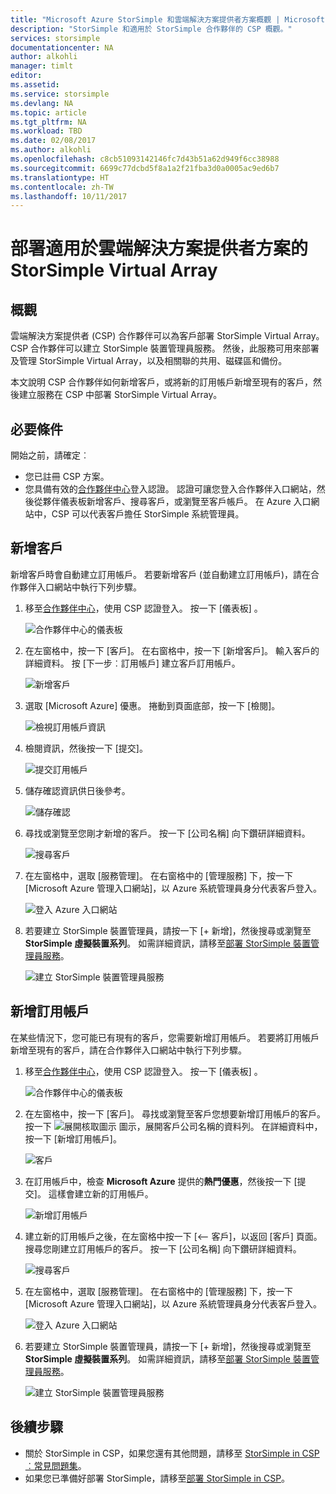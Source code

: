 ```yaml
---
title: "Microsoft Azure StorSimple 和雲端解決方案提供者方案概觀 | Microsoft Docs"
description: "StorSimple 和適用於 StorSimple 合作夥伴的 CSP 概觀。"
services: storsimple
documentationcenter: NA
author: alkohli
manager: timlt
editor: 
ms.assetid: 
ms.service: storsimple
ms.devlang: NA
ms.topic: article
ms.tgt_pltfrm: NA
ms.workload: TBD
ms.date: 02/08/2017
ms.author: alkohli
ms.openlocfilehash: c8cb51093142146fc7d43b51a62d949f6cc38988
ms.sourcegitcommit: 6699c77dcbd5f8a1a2f21fba3d0a0005ac9ed6b7
ms.translationtype: HT
ms.contentlocale: zh-TW
ms.lasthandoff: 10/11/2017
---
```

# <a name="deploy-storsimple-virtual-array-for-cloud-solution-provider-program"></a>部署適用於雲端解決方案提供者方案的 StorSimple Virtual Array

## <a name="overview"></a>概觀

雲端解決方案提供者 (CSP) 合作夥伴可以為客戶部署 StorSimple Virtual Array。 CSP 合作夥伴可以建立 StorSimple 裝置管理員服務。 然後，此服務可用來部署及管理 StorSimple Virtual Array，以及相關聯的共用、磁碟區和備份。

本文說明 CSP 合作夥伴如何新增客戶，或將新的訂用帳戶新增至現有的客戶，然後建立服務在 CSP 中部署 StorSimple Virtual Array。

## <a name="prerequisites"></a>必要條件

開始之前，請確定︰

- 您已註冊 CSP 方案。
- 您具備有效的[合作夥伴中心](http://partnercenter.microsoft.com/)登入認證。 認證可讓您登入合作夥伴入口網站，然後從夥伴儀表板新增客戶、搜尋客戶，或瀏覽至客戶帳戶。 在 Azure 入口網站中，CSP 可以代表客戶擔任 StorSimple 系統管理員。
                             
## <a name="add-a-customer"></a>新增客戶

新增客戶時會自動建立訂用帳戶。 若要新增客戶 (並自動建立訂用帳戶)，請在合作夥伴入口網站中執行下列步驟。

1. 移至[合作夥伴中心](http://partnercenter.microsoft.com/)，使用 CSP 認證登入。 按一下 [儀表板] 。

     ![合作夥伴中心的儀表板](./media/storsimple-partner-csp-deploy/image1.png)
                              
2. 在左窗格中，按一下 [客戶]。 在右窗格中，按一下 [新增客戶]。 輸入客戶的詳細資料。 按 [下一步︰訂用帳戶] 建立客戶訂用帳戶。

    ![新增客戶](./media/storsimple-partner-csp-deploy/image2.png)

3.  選取 [Microsoft Azure] 優惠。 捲動到頁面底部，按一下 [檢閱]。

    ![檢視訂用帳戶資訊](./media/storsimple-partner-csp-deploy/image3.png)
                              
4. 檢閱資訊，然後按一下 [提交]。

    ![提交訂用帳戶](./media/storsimple-partner-csp-deploy/image4.png)

5. 儲存確認資訊供日後參考。

    ![儲存確認](./media/storsimple-partner-csp-deploy/image5.png)

6. 尋找或瀏覽至您剛才新增的客戶。 按一下 [公司名稱] 向下鑽研詳細資料。

    ![搜尋客戶](./media/storsimple-partner-csp-deploy/image6.png)  

7. 在左窗格中，選取 [服務管理]。 在右窗格中的 [管理服務] 下，按一下 [Microsoft Azure 管理入口網站]，以 Azure 系統管理員身分代表客戶登入。

    ![登入 Azure 入口網站](./media/storsimple-partner-csp-deploy/image9.png)

8. 若要建立 StorSimple 裝置管理員，請按一下 [+ 新增]，然後搜尋或瀏覽至 **StorSimple 虛擬裝置系列**。 如需詳細資訊，請移至[部署 StorSimple 裝置管理員服務](storsimple-virtual-array-manage-service.md)。

    ![建立 StorSimple 裝置管理員服務](./media/storsimple-partner-csp-deploy/image8.png)


## <a name="add-a-subscription"></a>新增訂用帳戶

在某些情況下，您可能已有現有的客戶，您需要新增訂用帳戶。 若要將訂用帳戶新增至現有的客戶，請在合作夥伴入口網站中執行下列步驟。

1. 移至[合作夥伴中心](http://partnercenter.microsoft.com/)，使用 CSP 認證登入。 按一下 [儀表板] 。

     ![合作夥伴中心的儀表板](./media/storsimple-partner-csp-deploy/image1.png)
                              
2. 在左窗格中，按一下 [客戶]。 尋找或瀏覽至客戶您想要新增訂用帳戶的客戶。 按一下 ![展開核取圖示](./media/storsimple-partner-csp-deploy/expand_pane_icon.png) 圖示，展開客戶公司名稱的資料列。 在詳細資料中，按一下 [新增訂用帳戶]。

    ![客戶](./media/storsimple-partner-csp-deploy/image10.png)

3. 在訂用帳戶中，檢查 **Microsoft Azure** 提供的**熱門優惠**，然後按一下 [提交]。 這樣會建立新的訂用帳戶。

    ![新增訂用帳戶](./media/storsimple-partner-csp-deploy/image11.png)

6. 建立新的訂用帳戶之後，在左窗格中按一下 [<-- 客戶]，以返回 [客戶] 頁面。 搜尋您剛建立訂用帳戶的客戶。 按一下 [公司名稱] 向下鑽研詳細資料。

    ![搜尋客戶](./media/storsimple-partner-csp-deploy/image6.png)  

7. 在左窗格中，選取 [服務管理]。 在右窗格中的 [管理服務] 下，按一下 [Microsoft Azure 管理入口網站]，以 Azure 系統管理員身分代表客戶登入。

    ![登入 Azure 入口網站](./media/storsimple-partner-csp-deploy/image9.png)

8. 若要建立 StorSimple 裝置管理員，請按一下 [+ 新增]，然後搜尋或瀏覽至 **StorSimple 虛擬裝置系列**。 如需詳細資訊，請移至[部署 StorSimple 裝置管理員服務](storsimple-virtual-array-manage-service.md)。

    ![建立 StorSimple 裝置管理員服務](./media/storsimple-partner-csp-deploy/image8.png)

## <a name="next-steps"></a>後續步驟

- 關於 StorSimple in CSP，如果您還有其他問題，請移至 [StorSimple in CSP︰常見問題集](storsimple-partner-csp-faq.md)。
- 如果您已準備好部署 StorSimple，請移至[部署 StorSimple in CSP](storsimple-partner-csp-deploy.md)。

